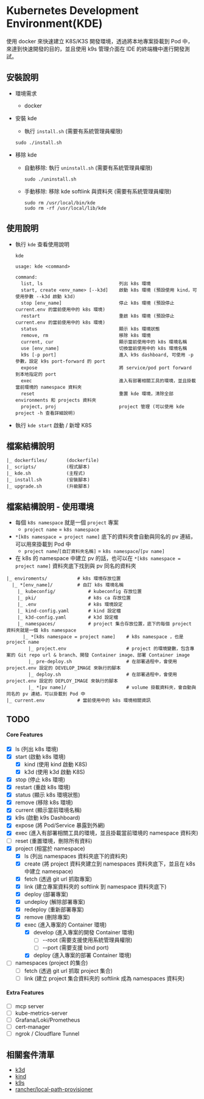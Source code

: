# Kubernetes Development Environment(KDE)

使用 docker 來快速建立 K8S/K3S 開發環境，透過將本地專案掛載到 Pod 中，來達到快速開發的目的，並且使用 k9s 管理介面在 IDE 的終端機中進行開發測試。

## 安裝說明

- 環境需求

  - docker

- 安裝 kde
  - 執行 `install.sh` (需要有系統管理員權限)
  ```
  sudo ./install.sh
  ```
- 移除 kde
  - 自動移除: 執行 `uninstall.sh` (需要有系統管理員權限)
    ```
    sudo ./uninstall.sh
    ```
  - 手動移除: 移除 kde softlink 與資料夾 (需要有系統管理員權限)
    ```
    sudo rm /usr/local/bin/kde
    sudo rm -rf /usr/local/lib/kde
    ```

## 使用說明

- 執行 `kde` 查看使用說明

  ```
  kde
  ```

  ```
  usage: kde <command>

  command:
    list, ls                            列出 k8s 環境
    start, create <env_name> [--k3d]    啟動 k8s 環境 (預設使用 kind，可使用參數 --k3d 啟動 k3d)
    stop [env_name]                     停止 k8s 環境 (預設停止 current.env 的當前使用中的 k8s 環境)
    restart                             重啟 k8s 環境 (預設停止 current.env 的當前使用中的 k8s 環境)
    status                              顯示 k8s 環境狀態
    remove, rm                          移除 k8s 環境
    current, cur                        顯示當前使用中的 k8s 環境名稱
    use [env_name]                      切換當前使用中的 k8s 環境名稱
    k9s [-p port]                       進入 k9s dashboard, 可使用 -p 參數，設定 k9s port-forward 的 port
    expose                              將 service/pod port forward 到本地指定的 port
    exec                                進入有部署相關工具的環境，並且掛載當前環境的 namespace 資料夾
    reset                               重置 kde 環境，清除全部 environments 和 projects 資料夾
    project, proj                       project 管理 (可以使用 kde project -h 查看詳細說明)
  ```

- 執行 `kde start` 啟動 / 新增 K8S

## 檔案結構說明

```
|_ dockerfiles/       (dockerfile)
|_ scripts/           (程式腳本)
|_ kde.sh             (主程式)
|_ install.sh         (安裝腳本)
|_ upgrade.sh         (升級腳本)
```

## 檔案結構說明 - 使用環境

- 每個 `k8s namespace` 就是一個 `project` 專案
  - `project name` = `k8s namespace`
- `*[k8s namespace = project name]` 底下的資料夾會自動與同名的 pv 連結，可以用來掛載到 Pod 中
  - `project name`/`[自訂資料夾名稱]` = `k8s namespace`/`[pv name]`
- 在 k8s 的 namespace 中建立 pv 的話，也可以在 `*[k8s namespace = project name]` 資料夾底下找到與 pv 同名的資料夾

```
|_ enviroments/           # k8s 環境存放位置
  |_ *[env_name]/         # 自訂 k8s 環境名稱
    |_ kubeconfig/            # kubeconfig 存放位置
    |_ pki/                   # k8s ca 存放位置
    |_ .env                   # k8s 環境設定
    |_ kind-config.yaml       # kind 設定檔
    |_ k3d-config.yaml        # k3d 設定檔
    |_ namespaces/            # project 集合存放位置，底下的每個 project 資料夾就是一個 k8s namespace
      |_ *[k8s namespace = project name]    # k8s namespace ，也是 project name
        |_ project.env                      # project 的環境變數，包含專案的 Git repo url & branch、開發 Container image、部署 Container image
        |_ pre-deploy.sh                    # 在部署過程中，會使用 project.env 設定的 DEVELOP_IMAGE 來執行的腳本
        |_ deploy.sh                        # 在部署過程中，會使用 project.env 設定的 DEPLOY_IMAGE 來執行的腳本
        |_ *[pv name]/                      # volume 掛載資料夾，會自動與同名的 pv 連結，可以掛載到 Pod 中
|_ current.env            # 當前使用中的 k8s 環境相關資訊
```

## TODO

#### Core Features

- [x] ls (列出 k8s 環境)
- [x] start (啟動 k8s 環境)
  - [x] kind (使用 kind 啟動 K8S)
  - [x] k3d (使用 k3d 啟動 K8S)
- [x] stop (停止 k8s 環境)
- [x] restart (重啟 k8s 環境)
- [x] status (顯示 k8s 環境狀態)
- [x] remove (移除 k8s 環境)
- [x] current (顯示當前環境名稱)
- [x] k9s (啟動 k9s Dashboard)
- [x] expose (將 Pod/Service 暴露到外網)
- [x] exec (進入有部署相關工具的環境，並且掛載當前環境的 namespace 資料夾)
- [ ] reset (重置環境，刪除所有資料)
- [x] project (相當於 namespace)
  - [x] ls (列出 namespaces 資料夾底下的資料夾)
  - [x] create (將 project 資料夾建立到 namespaces 資料夾底下，並且在 k8s 中建立 namespace)
  - [x] fetch (透過 git url 抓取專案)
  - [x] link (建立專案資料夾的 softlink 到 namespace 資料夾底下)
  - [x] deploy (部署專案)
  - [x] undeploy (解除部署專案)
  - [x] redeploy (重新部署專案)
  - [x] remove (刪除專案)
  - [x] exec (進入專案的 Container 環境)
    - [x] develop (進入專案的開發 Container 環境)
      - [ ] --root (需要支援使用系統管理員權限)
      - [ ] --port (需要支援 bind port)
    - [x] deploy (進入專案的部署 Container 環境)
- [ ] namespaces (project 的集合)
  - [ ] fetch (透過 git url 抓取 project 集合)
  - [ ] link (建立 project 集合資料夾的 softlink 成為 namespaces 資料夾)

#### Extra Features

- [ ] mcp server
- [ ] kube-metrics-server
- [ ] Grafana/Loki/Prometheus
- [ ] cert-manager
- [ ] ngrok / Cloudflare Tunnel

## 相關套件清單

- [k3d](https://k3d.io/stable/)
- [kind](https://kind.sigs.k8s.io/)
- [k9s](https://k9scli.io/)
- [rancher/local-path-provisioner](https://github.com/rancher/local-path-provisioner)
